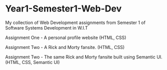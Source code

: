 # Year1-Semester1-Web-Dev
My collection of Web Development assignments from Semester 1 of Software Systems Development in W.I.T

Assignment One - A personal profile website (HTML, CSS)

Assignment Two - A Rick and Morty fansite. (HTML, CSS)

Assignment Two - The same Rick and Morty fansite built using Semantic UI. (HTML, CSS, Semantic UI)
